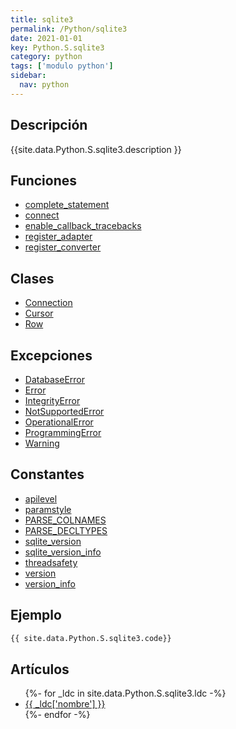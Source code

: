 ```yaml
---
title: sqlite3
permalink: /Python/sqlite3
date: 2021-01-01
key: Python.S.sqlite3
category: python
tags: ['modulo python']
sidebar: 
  nav: python
---
```


## Descripción
{{site.data.Python.S.sqlite3.description }}

## Funciones
* [complete_statement](/Python/sqlite3/complete_statement/)
* [connect](/Python/sqlite3/connect/)
* [enable_callback_tracebacks](/Python/sqlite3/enable_callback_tracebacks/)
* [register_adapter](/Python/sqlite3/register_adapter/)
* [register_converter](/Python/sqlite3/register_converter/)

## Clases
* [Connection](/Python/sqlite3/Connection/)
* [Cursor](/Python/sqlite3/Cursor/)
* [Row](/Python/sqlite3/Row/)

## Excepciones
* [DatabaseError](/Python/sqlite3/DatabaseError/)
* [Error](/Python/sqlite3/Error/)
* [IntegrityError](/Python/sqlite3/IntegrityError/)
* [NotSupportedError](/Python/sqlite3/NotSupportedError/)
* [OperationalError](/Python/sqlite3/OperationalError/)
* [ProgrammingError](/Python/sqlite3/ProgrammingError/)
* [Warning](/Python/sqlite3/Warning/)

## Constantes
* [apilevel](/Python/sqlite3/apilevel/)
* [paramstyle](/Python/sqlite3/paramstyle/)
* [PARSE_COLNAMES](/Python/sqlite3/PARSE_COLNAMES/)
* [PARSE_DECLTYPES](/Python/sqlite3/PARSE_DECLTYPES/)
* [sqlite_version](/Python/sqlite3/sqlite_version/)
* [sqlite_version_info](/Python/sqlite3/sqlite_version_info/)
* [threadsafety](/Python/sqlite3/threadsafety/)
* [version](/Python/sqlite3/version/)
* [version_info](/Python/sqlite3/version_info/)

## Ejemplo
~~~python
{{ site.data.Python.S.sqlite3.code}}
~~~

## Artículos
<ul>
{%- for _ldc in site.data.Python.S.sqlite3.ldc -%}
   <li>
       <a href="{{_ldc['url'] }}">{{ _ldc['nombre'] }}</a>
   </li>
{%- endfor -%}
</ul>
